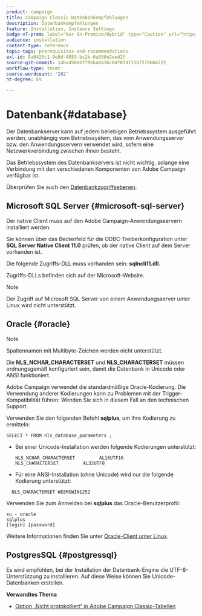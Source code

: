 ```yaml
---
product: campaign
title: Campaign Classic-Datenbankempfehlungen
description: Datenbankempfehlungen
feature: Installation, Instance Settings
badge-v7-prem: label="Nur On-Premise/Hybrid" type="Caution" url="https://experienceleague.adobe.com/docs/campaign-classic/using/installing-campaign-classic/architecture-and-hosting-models/hosting-models-lp/hosting-models.html?lang=de" tooltip="Gilt nur für Hybrid- und On-Premise-Bereitstellungen"
audience: installation
content-type: reference
topic-tags: prerequisites-and-recommendations-
exl-id: 8a0426c1-9e8d-4053-bc2b-6a550e2eed2f
source-git-commit: 14ba450ebff9bba6a36c0df07d715b7279604222
workflow-type: tm+mt
source-wordcount: '282'
ht-degree: 6%

---
```


# Datenbank{#database}



Der Datenbankserver kann auf jedem beliebigen Betriebssystem ausgeführt werden, unabhängig vom Betriebssystem, das vom Anwendungsserver bzw. den Anwendungsservern verwendet wird, sofern eine Netzwerkverbindung zwischen ihnen besteht.

Das Betriebssystem des Datenbankservers ist nicht wichtig, solange eine Verbindung mit den verschiedenen Komponenten von Adobe Campaign verfügbar ist.

Überprüfen Sie auch den [Datenbankzugriffsebenen](../../installation/using/prerequisites-of-campaign-installation-in-linux.md#database-access-layers).

## Microsoft SQL Server {#microsoft-sql-server}

Der native Client muss auf den Adobe Campaign-Anwendungsservern installiert werden.

Sie können über das Bedienfeld für die ODBC-Treiberkonfiguration unter **SQL Server Native Client 11.0** prüfen, ob der native Client auf dem Server vorhanden ist.

Die folgende Zugriffs-DLL muss vorhanden sein: **sqlncli11.dll**.

Zugriffs-DLLs befinden sich auf der Microsoft-Website.

>[!NOTE]
>
>Der Zugriff auf Microsoft SQL Server von einem Anwendungsserver unter Linux wird nicht unterstützt.

## Oracle {#oracle}

>[!NOTE]
>
>Spaltennamen mit Multibyte-Zeichen werden nicht unterstützt.

Die **NLS_NCHAR_CHARACTERSET** und **NLS_CHARACTERSET** müssen ordnungsgemäß konfiguriert sein, damit die Datenbank in Unicode oder ANSI funktioniert.

Adobe Campaign verwendet die standardmäßige Oracle-Kodierung. Die Verwendung anderer Kodierungen kann zu Problemen mit der Trigger-Kompatibilität führen: Wenden Sie sich in diesem Fall an den technischen Support.

Verwenden Sie den folgenden Befehl **sqlplus**, um Ihre Kodierung zu ermitteln:

```
SELECT * FROM nls_database_parameters ;
```

* Bei einer Unicode-Installation werden folgende Kodierungen unterstützt:

  ```
  NLS_NCHAR_CHARACTERSET         AL16UTF16
  NLS_CHARACTERSET         AL32UTF8
  ```

* Für eine ANSI-Installation (ohne Unicode) wird nur die folgende Kodierung unterstützt:

```
  NLS_CHARACTERSET WE8MSWIN1252
```

Verwenden Sie zum Anmelden bei **sqlplus** das Oracle-Benutzerprofil:

```
su - oracle 
sqlplus 
[login] [password]
```

Weitere Informationen finden Sie unter [Oracle-Client unter Linux](../../installation/using/installing-packages-with-linux.md#oracle-client-in-linux).

## PostgresSQL {#postgressql}

Es wird empfohlen, bei der Installation der Datenbank-Engine die UTF-8-Unterstützung zu installieren. Auf diese Weise können Sie Unicode-Datenbanken erstellen.

**Verwandtes Thema**

* [Option „Nicht protokolliert“ in Adobe Campaign Classic-Tabellen](https://helpx.adobe.com/campaign/kb/unlogged-tables-classic.html)
